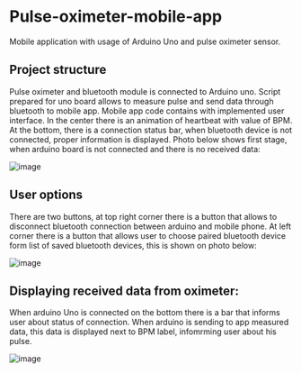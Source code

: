 # Pulse-oximeter-mobile-app
Mobile application with usage of Arduino Uno and pulse oximeter sensor.

## Project structure 


Pulse oximeter and bluetooth module is connected to Arduino uno. Script prepared for uno board allows to measure pulse and send data through bluetooth to mobile app.
Mobile app code contains with implemented user interface. In the center there is an animation of heartbeat with value of BPM. At the bottom, there is a connection status bar, when bluetooth device is not connected, proper information is displayed. Photo below shows first stage, when arduino board is not connected and there is no received data: 

![image](https://user-images.githubusercontent.com/44081987/153317212-5971da11-975b-426c-ad2f-5ce9640b47ac.png)

 

## User options 

There are two buttons, at top right corner there is a button that allows to disconnect bluetooth connection between arduino and mobile phone. At left corner there is a button that allows user to choose paired bluetooth device form list of saved bluetooth devices, this is shown on photo below: 

![image](https://user-images.githubusercontent.com/44081987/153317092-59f2fe82-5878-4556-a40c-ec95dc20d860.png)

## Displaying received data from oximeter:

When arduino Uno is connected on the bottom there is a bar that informs user about status of connection. When arduino is sending to app measured data, this data is displayed
next to BPM label, infomrming user about his pulse. 

![image](https://user-images.githubusercontent.com/44081987/153316185-ccfca566-b067-41b3-a511-692a8a9fd4b2.png)


